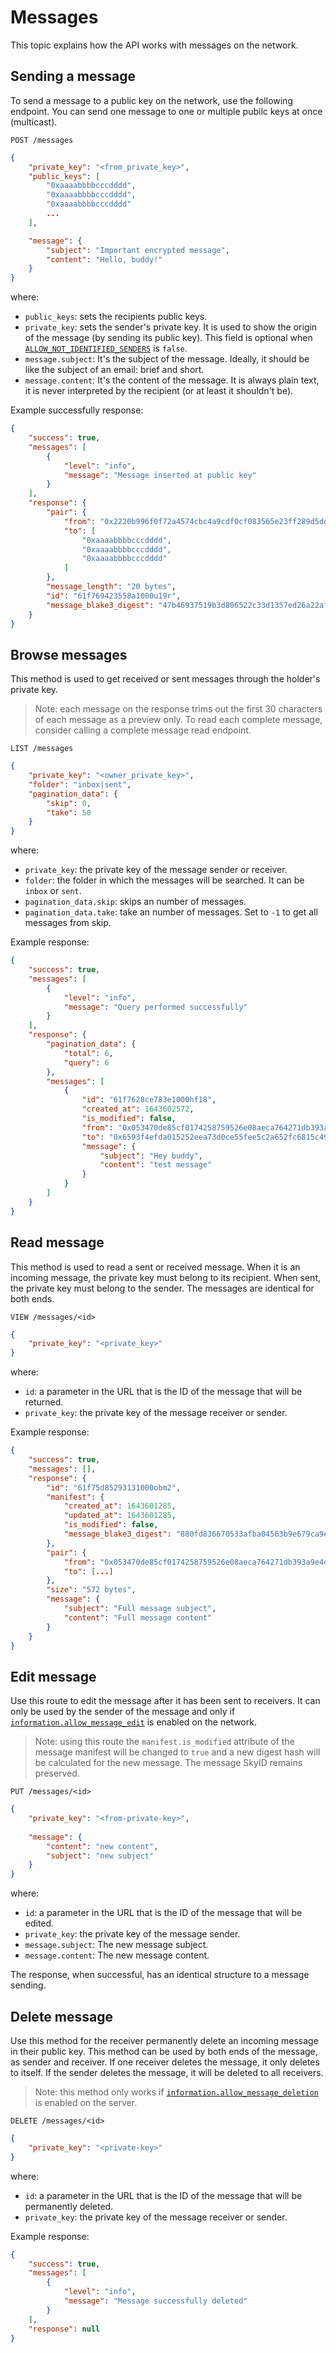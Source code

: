 # Messages

This topic explains how the API works with messages on the network.

## Sending a message

To send a message to a public key on the network, use the following endpoint. You can send one message to one or multiple pubilc keys at once (multicast).

    POST /messages

```json
{
    "private_key": "<from_private_key>",
    "public_keys": [
		"0xaaaabbbbcccdddd",
		"0xaaaabbbbcccdddd",
		"0xaaaabbbbcccdddd"
		...
	],

    "message": {
        "subject": "Important encrypted message",
        "content": "Hello, buddy!"
    }
}
```

where:
- `public_keys`: sets the recipients public keys.
- `private_key`: sets the sender's private key. It is used to show the origin of the message (by sending its public key). This field is optional when [`ALLOW_NOT_IDENTIFIED_SENDERS`](/configuration) is `false`.
- `message.subject`: It's the subject of the message. Ideally, it should be like the subject of an email: brief and short.
- `message.content`: It's the content of the message. It is always plain text, it is never interpreted by the recipient (or at least it shouldn't be).

Example successfully response:

```json
{
	"success": true,
	"messages": [
		{
			"level": "info",
			"message": "Message inserted at public key"
		}
	],
	"response": {
		"pair": {
			"from": "0x2220b996f0f72a4574cbc4a9cdf0cf083565e23ff289d5dd9c808de91ae6238f",
			"to": [
				"0xaaaabbbbcccdddd",
				"0xaaaabbbbcccdddd",
				"0xaaaabbbbcccdddd"
			]
		},
		"message_length": "20 bytes",
		"id": "61f769423558a1000u19r",
		"message_blake3_digest": "47b46937519b3d806522c33d1357ed26a22af7832369eb211719b6f49ec5373b"
	}
}
```

## Browse messages

This method is used to get received or sent messages through the holder's private key.

> Note: each message on the response trims out the first 30 characters of each message as a preview only. To read each complete message, consider calling a complete message read endpoint.

    LIST /messages

```json
{
    "private_key": "<owner_private_key>",
    "folder": "inbox|sent",
    "pagination_data": {
        "skip": 0,
        "take": 50
    }
}
```

where:
- `private_key`: the private key of the message sender or receiver.
- `folder`: the folder in which the messages will be searched. It can be `inbox` or `sent`.
- `pagination_data.skip`: skips an number of messages.
- `pagination_data.take`: take an number of messages. Set to `-1` to get all messages from skip.

Example response:

```json
{
	"success": true,
	"messages": [
		{
			"level": "info",
			"message": "Query performed successfully"
		}
	],
	"response": {
		"pagination_data": {
			"total": 6,
			"query": 6
		},
		"messages": [
			{
				"id": "61f7628ce783e1000hf18",
				"created_at": 1643602572,
				"is_modified": false,
				"from": "0x053470de85cf0174258759526e08aeca764271db393a9e4d430455c2da12492b",
				"to": "0x6593f4efda015252eea73d0ce55fee5c2a652fc6815c493b665c0679c60548da",
				"message": {
					"subject": "Hey buddy",
					"content": "test message"
				}
			}
		]
	}
}
```

## Read message

This method is used to read a sent or received message. When it is an incoming message, the private key must belong to its recipient. When sent, the private key must belong to the sender. The messages are identical for both ends.

    VIEW /messages/<id>

```json
{
    "private_key": "<private_key>"
}
```

where:
- `id`: a parameter in the URL that is the ID of the message that will be returned.
- `private_key`: the private key of the message receiver or sender.

Example response:

```json
{
	"success": true,
	"messages": [],
	"response": {
		"id": "61f75d85293131000obm2",
		"manifest": {
			"created_at": 1643601285,
			"updated_at": 1643601285,
			"is_modified": false,
			"message_blake3_digest": "880fd836670533afba04563b9e679ca9ed53d122e778778675902c29484b58f8"
		},
		"pair": {
			"from": "0x053470de85cf0174258759526e08aeca764271db393a9e4d430455c2da12492b",
			"to": [...]
		},
		"size": "572 bytes",
		"message": {
			"subject": "Full message subject",
			"content": "Full message content"
		}
	}
}
```

## Edit message

Use this route to edit the message after it has been sent to receivers. It can only be used by the sender of the message and only if [`information.allow_message_edit`](/configuration) is enabled on the network.

> Note: using this route the `manifest.is_modified` attribute of the message manifest will be changed to `true` and a new digest hash will be calculated for the new message. The message SkyID remains preserved.

    PUT /messages/<id>

```json
{
	"private_key": "<from-private-key>",
	
	"message": {
		"content": "new content",
		"subject": "new subject"
	}
}
```

where:
- `id`: a parameter in the URL that is the ID of the message that will be edited.
- `private_key`: the private key of the message sender.
- `message.subject`: The new message subject.
- `message.content`: The new message content.

The response, when successful, has an identical structure to a message sending.

## Delete message

Use this method for the receiver permanently delete an incoming message in their public key. This method can be used by both ends of the message, as sender and receiver. If one receiver deletes the message, it only deletes to itself. If the sender deletes the message, it will be deleted to all receivers.

> Note: this method only works if [`information.allow_message_deletion`](/configuration) is enabled on the server.

    DELETE /messages/<id>

```json
{
    "private_key": "<private-key>"
}
```

where:
- `id`: a parameter in the URL that is the ID of the message that will be permanently deleted.
- `private_key`: the private key of the message receiver or sender.

Example response:

```json
{
	"success": true,
	"messages": [
		{
			"level": "info",
			"message": "Message successfully deleted"
		}
	],
	"response": null
}
```